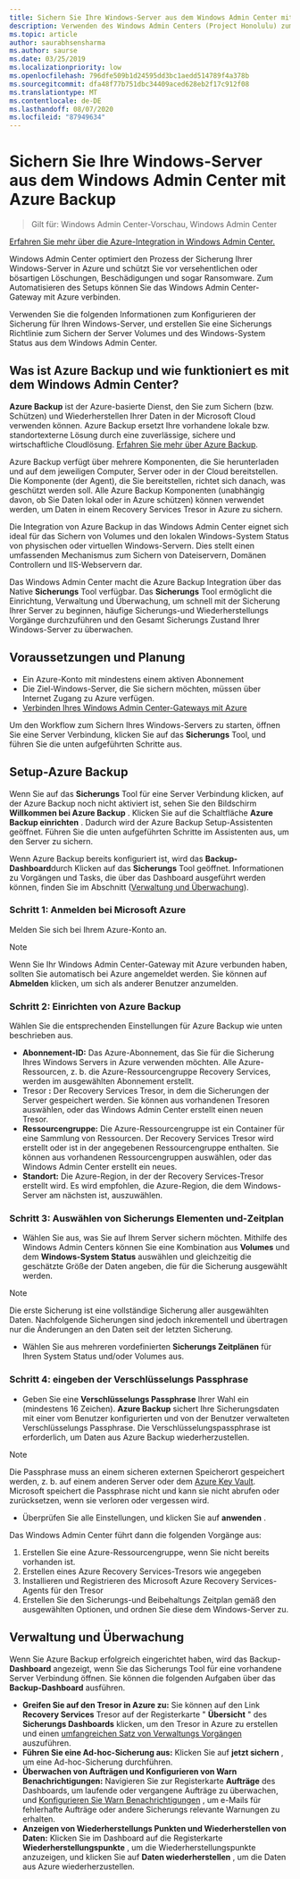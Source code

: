 ```yaml
---
title: Sichern Sie Ihre Windows-Server aus dem Windows Admin Center mit Azure Backup
description: Verwenden des Windows Admin Centers (Project Honolulu) zum Sichern von Windows-Servern mit Azure Backup
ms.topic: article
author: saurabhsensharma
ms.author: saurse
ms.date: 03/25/2019
ms.localizationpriority: low
ms.openlocfilehash: 796dfe509b1d24595dd3bc1aedd514789f4a378b
ms.sourcegitcommit: dfa48f77b751dbc34409aced628eb2f17c912f08
ms.translationtype: MT
ms.contentlocale: de-DE
ms.lasthandoff: 08/07/2020
ms.locfileid: "87949634"
---
```

# <a name="backup-your-windows-servers-from-windows-admin-center-with-azure-backup"></a>Sichern Sie Ihre Windows-Server aus dem Windows Admin Center mit Azure Backup

>Gilt für: Windows Admin Center-Vorschau, Windows Admin Center

[Erfahren Sie mehr über die Azure-Integration in Windows Admin Center.](../plan/azure-integration-options.md)

Windows Admin Center optimiert den Prozess der Sicherung Ihrer Windows-Server in Azure und schützt Sie vor versehentlichen oder bösartigen Löschungen, Beschädigungen und sogar Ransomware. Zum Automatisieren des Setups können Sie das Windows Admin Center-Gateway mit Azure verbinden.

Verwenden Sie die folgenden Informationen zum Konfigurieren der Sicherung für Ihren Windows-Server, und erstellen Sie eine Sicherungs Richtlinie zum Sichern der Server Volumes und des Windows-System Status aus dem Windows Admin Center.

## <a name="what-is-azure-backup-and-how-does-it-work-with-windows-admin-center"></a>Was ist Azure Backup und wie funktioniert es mit dem Windows Admin Center?

**Azure Backup** ist der Azure-basierte Dienst, den Sie zum Sichern (bzw. Schützen) und Wiederherstellen Ihrer Daten in der Microsoft Cloud verwenden können. Azure Backup ersetzt Ihre vorhandene lokale bzw. standortexterne Lösung durch eine zuverlässige, sichere und wirtschaftliche Cloudlösung.
[Erfahren Sie mehr über Azure Backup](https://docs.microsoft.com/azure/backup/backup-overview).

Azure Backup verfügt über mehrere Komponenten, die Sie herunterladen und auf dem jeweiligen Computer, Server oder in der Cloud bereitstellen. Die Komponente (der Agent), die Sie bereitstellen, richtet sich danach, was geschützt werden soll. Alle Azure Backup Komponenten (unabhängig davon, ob Sie Daten lokal oder in Azure schützen) können verwendet werden, um Daten in einem Recovery Services Tresor in Azure zu sichern.

Die Integration von Azure Backup in das Windows Admin Center eignet sich ideal für das Sichern von Volumes und den lokalen Windows-System Status von physischen oder virtuellen Windows-Servern. Dies stellt einen umfassenden Mechanismus zum Sichern von Dateiservern, Domänen Controllern und IIS-Webservern dar.

Das Windows Admin Center macht die Azure Backup Integration über das Native **Sicherungs** Tool verfügbar. Das **Sicherungs** Tool ermöglicht die Einrichtung, Verwaltung und Überwachung, um schnell mit der Sicherung Ihrer Server zu beginnen, häufige Sicherungs-und Wiederherstellungs Vorgänge durchzuführen und den Gesamt Sicherungs Zustand Ihrer Windows-Server zu überwachen.

## <a name="prerequisites-and-planning"></a>Voraussetzungen und Planung

- Ein Azure-Konto mit mindestens einem aktiven Abonnement
- Die Ziel-Windows-Server, die Sie sichern möchten, müssen über Internet Zugang zu Azure verfügen.
- [Verbinden Ihres Windows Admin Center-Gateways mit Azure](azure-integration.md)

Um den Workflow zum Sichern Ihres Windows-Servers zu starten, öffnen Sie eine Server Verbindung, klicken Sie auf das **Sicherungs** Tool, und führen Sie die unten aufgeführten Schritte aus.

## <a name="setup-azure-backup"></a>Setup-Azure Backup
Wenn Sie auf das **Sicherungs** Tool für eine Server Verbindung klicken, auf der Azure Backup noch nicht aktiviert ist, sehen Sie den Bildschirm **Willkommen bei Azure Backup** . Klicken Sie auf die Schaltfläche **Azure Backup einrichten** . Dadurch wird der Azure Backup Setup-Assistenten geöffnet. Führen Sie die unten aufgeführten Schritte im Assistenten aus, um den Server zu sichern.

Wenn Azure Backup bereits konfiguriert ist, wird das **Backup-Dashboard**durch Klicken auf das **Sicherungs** Tool geöffnet. Informationen zu Vorgängen und Tasks, die über das Dashboard ausgeführt werden können, finden Sie im Abschnitt ([Verwaltung und Überwachung](#management-and-monitoring)).

### <a name="step-1-login-to-microsoft-azure"></a>Schritt 1: Anmelden bei Microsoft Azure
Melden Sie sich bei Ihrem Azure-Konto an.

> [!NOTE]
> Wenn Sie Ihr Windows Admin Center-Gateway mit Azure verbunden haben, sollten Sie automatisch bei Azure angemeldet werden. Sie können auf **Abmelden** klicken, um sich als anderer Benutzer anzumelden.

### <a name="step-2-set-up-azure-backup"></a>Schritt 2: Einrichten von Azure Backup
Wählen Sie die entsprechenden Einstellungen für Azure Backup wie unten beschrieben aus.

 - **Abonnement-ID:** Das Azure-Abonnement, das Sie für die Sicherung Ihres Windows Servers in Azure verwenden möchten. Alle Azure-Ressourcen, z. b. die Azure-Ressourcengruppe Recovery Services, werden im ausgewählten Abonnement erstellt.
 - Tresor **:** Der Recovery Services Tresor, in dem die Sicherungen der Server gespeichert werden. Sie können aus vorhandenen Tresoren auswählen, oder das Windows Admin Center erstellt einen neuen Tresor.
 - **Ressourcengruppe:** Die Azure-Ressourcengruppe ist ein Container für eine Sammlung von Ressourcen. Der Recovery Services Tresor wird erstellt oder ist in der angegebenen Ressourcengruppe enthalten. Sie können aus vorhandenen Ressourcengruppen auswählen, oder das Windows Admin Center erstellt ein neues.
 - **Standort:** Die Azure-Region, in der der Recovery Services-Tresor erstellt wird. Es wird empfohlen, die Azure-Region, die dem Windows-Server am nächsten ist, auszuwählen.

### <a name="step-3-select-backup-items-and-schedule"></a>Schritt 3: Auswählen von Sicherungs Elementen und-Zeitplan

- Wählen Sie aus, was Sie auf Ihrem Server sichern möchten. Mithilfe des Windows Admin Centers können Sie eine Kombination aus **Volumes** und dem **Windows-System Status** auswählen und gleichzeitig die geschätzte Größe der Daten angeben, die für die Sicherung ausgewählt werden.

> [!NOTE]
> Die erste Sicherung ist eine vollständige Sicherung aller ausgewählten Daten. Nachfolgende Sicherungen sind jedoch inkrementell und übertragen nur die Änderungen an den Daten seit der letzten Sicherung.

- Wählen Sie aus mehreren vordefinierten **Sicherungs Zeitplänen** für Ihren System Status und/oder Volumes aus.

### <a name="step-4-enter-encryption-passphrase"></a>Schritt 4: eingeben der Verschlüsselungs Passphrase

- Geben Sie eine **Verschlüsselungs Passphrase** Ihrer Wahl ein (mindestens 16 Zeichen).  **Azure Backup** sichert Ihre Sicherungsdaten mit einer vom Benutzer konfigurierten und von der Benutzer verwalteten Verschlüsselungs Passphrase. Die Verschlüsselungspassphrase ist erforderlich, um Daten aus Azure Backup wiederherzustellen.

> [!NOTE]
> Die Passphrase muss an einem sicheren externen Speicherort gespeichert werden, z. b. auf einem anderen Server oder dem [Azure Key Vault](https://docs.microsoft.com/azure/key-vault/quick-create-portal). Microsoft speichert die Passphrase nicht und kann sie nicht abrufen oder zurücksetzen, wenn sie verloren oder vergessen wird.

- Überprüfen Sie alle Einstellungen, und klicken Sie auf **anwenden** .

Das Windows Admin Center führt dann die folgenden Vorgänge aus:

1. Erstellen Sie eine Azure-Ressourcengruppe, wenn Sie nicht bereits vorhanden ist.
2. Erstellen eines Azure Recovery Services-Tresors wie angegeben
3. Installieren und Registrieren des Microsoft Azure Recovery Services-Agents für den Tresor
4. Erstellen Sie den Sicherungs-und Beibehaltungs Zeitplan gemäß den ausgewählten Optionen, und ordnen Sie diese dem Windows-Server zu.

## <a name="management-and-monitoring"></a>Verwaltung und Überwachung

Wenn Sie Azure Backup erfolgreich eingerichtet haben, wird das Backup- **Dashboard** angezeigt, wenn Sie das Sicherungs Tool für eine vorhandene Server Verbindung öffnen. Sie können die folgenden Aufgaben über das **Backup-Dashboard** ausführen.

- **Greifen Sie auf den Tresor in Azure zu:** Sie können auf den Link **Recovery Services** Tresor auf der Registerkarte " **Übersicht** " des **Sicherungs Dashboards** klicken, um den Tresor in Azure zu erstellen und einen [umfangreichen Satz von Verwaltungs Vorgängen](https://docs.microsoft.com/azure/backup/backup-azure-manage-windows-server) auszuführen.
- **Führen Sie eine Ad-hoc-Sicherung aus:** Klicken Sie auf **jetzt sichern** , um eine Ad-hoc-Sicherung durchführen.
- **Überwachen von Aufträgen und Konfigurieren von Warn Benachrichtigungen:** Navigieren Sie zur Registerkarte **Aufträge** des Dashboards, um laufende oder vergangene Aufträge zu überwachen, und [Konfigurieren Sie Warn Benachrichtigungen](https://docs.microsoft.com/azure/backup/backup-azure-manage-windows-server#configuring-notifications-for-alerts) , um e-Mails für fehlerhafte Aufträge oder andere Sicherungs relevante Warnungen zu erhalten.
- **Anzeigen von Wiederherstellungs Punkten und Wiederherstellen von Daten:** Klicken Sie im Dashboard auf die Registerkarte **Wiederherstellungspunkte** , um die Wiederherstellungspunkte anzuzeigen, und klicken Sie auf **Daten wiederherstellen** , um die Daten aus Azure wiederherzustellen.